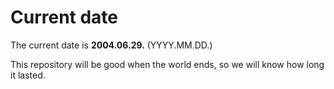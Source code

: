 # Current date

The current date is **2004.06.29.** (YYYY.MM.DD.)

This repository will be good when the world ends, so we will know how long it lasted.